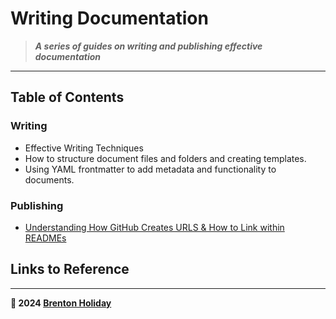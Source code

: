 # Writing Documentation
> ***A series of guides on writing and publishing effective documentation***

---

## Table of Contents

### Writing

- Effective Writing Techniques
- How to structure document files and folders and creating templates.
- Using YAML frontmatter to add metadata and functionality to documents.

### Publishing

- [Understanding How GitHub Creates URLS & How to Link within READMEs](github-links/)

## Links to Reference



---

**🤍 2024 [Brenton Holiday](https://brenton.holiday)**

